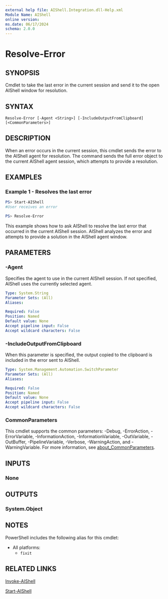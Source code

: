 ```yaml
---
external help file: AIShell.Integration.dll-Help.xml
Module Name: AIShell
online version:
ms.date: 06/17/2024
schema: 2.0.0
---
```


# Resolve-Error

## SYNOPSIS
Cmdlet to take the last error in the current session and send it to the open AIShell window for
resolution.

## SYNTAX

```
Resolve-Error [-Agent <String>] [-IncludeOutputFromClipboard] [<CommonParameters>]
```

## DESCRIPTION

When an error occurs in the current session, this cmdlet sends the error to the AIShell agent for
resolution. The command sends the full error object to the current AIShell agent session, which
attempts to provide a resolution.

## EXAMPLES

### Example 1 - Resolves the last error

```powershell
PS> Start-AIShell
#User receives an error

PS> Resolve-Error
```

This example shows how to ask AIShell to resolve the last error that occurred in the current AIShell
session. AIShell analyzes the error and attempts to provide a solution in the AIShell agent window.

## PARAMETERS

### -Agent

Specifies the agent to use in the current AIShell session. If not specified, AIShell uses the
currently selected agent.

```yaml
Type: System.String
Parameter Sets: (All)
Aliases:

Required: False
Position: Named
Default value: None
Accept pipeline input: False
Accept wildcard characters: False
```

### -IncludeOutputFromClipboard

When this parameter is specified, the output copied to the clipboard is included in the error sent
to AIShell.

```yaml
Type: System.Management.Automation.SwitchParameter
Parameter Sets: (All)
Aliases:

Required: False
Position: Named
Default value: None
Accept pipeline input: False
Accept wildcard characters: False
```

### CommonParameters

This cmdlet supports the common parameters: -Debug, -ErrorAction, -ErrorVariable,
-InformationAction, -InformationVariable, -OutVariable, -OutBuffer, -PipelineVariable, -Verbose,
-WarningAction, and -WarningVariable. For more information, see
[about_CommonParameters](http://go.microsoft.com/fwlink/?LinkID=113216).

## INPUTS

### None

## OUTPUTS

### System.Object

## NOTES

PowerShell includes the following alias for this cmdlet:

- All platforms:
  - `fixit`

## RELATED LINKS

[Invoke-AIShell](Invoke-AIShell.md)

[Start-AIShell](Start-AIShell.md)

